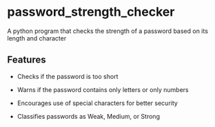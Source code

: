 # password_strength_checker
A python program that checks the strength of a password based on its length and character

## Features
- Checks if the password is too short

- Warns if the password contains only letters or only numbers

- Encourages use of special characters for better security

- Classifies passwords as Weak, Medium, or Strong
